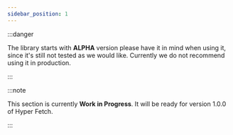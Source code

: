```yaml
---
sidebar_position: 1
---
```


:::danger

The library starts with **ALPHA** version please have it in mind when using it, since it's still not tested as we would
like. Currently we do not recommend using it in production.

:::

:::note

This section is currently **Work in Progress**. It will be ready for version 1.0.0 of Hyper Fetch.

:::
